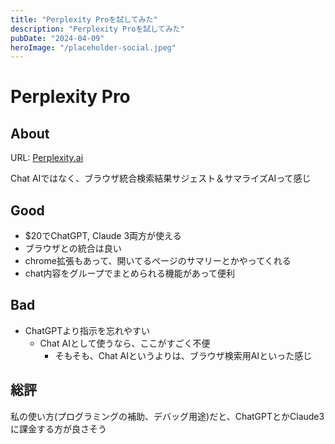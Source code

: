 ```yaml
---
title: "Perplexity Proを試してみた"
description: "Perplexity Proを試してみた"
pubDate: "2024-04-09"
heroImage: "/placeholder-social.jpeg"
---
```



# Perplexity Pro


## About

URL: [Perplexity.ai](https://www.perplexity.ai/)

Chat AIではなく、ブラウザ統合検索結果サジェスト＆サマライズAIって感じ


## Good

-   $20でChatGPT, Claude 3両方が使える
-   ブラウザとの統合は良い
-   chrome拡張もあって、開いてるページのサマリーとかやってくれる
-   chat内容をグループでまとめられる機能があって便利


## Bad

-   ChatGPTより指示を忘れやすい
    -   Chat AIとして使うなら、ここがすごく不便
        -   そもそも、Chat AIというよりは、ブラウザ検索用AIといった感じ


## 総評

私の使い方(プログラミングの補助、デバッグ用途)だと、ChatGPTとかClaude3に課金する方が良さそう

